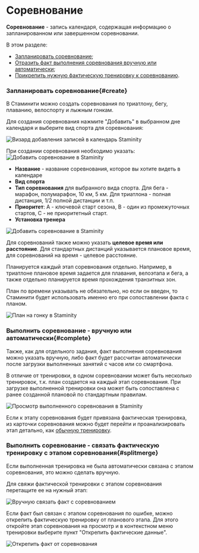 # Соревнование

**Соревнование** - запись календаря, содержащая информацию о запланированном или завершенном соревновании.

В этом разделе:
* [Запланировать соревнование](#create);
* [Отразить факт выполнения соревнования вручную или автоматически](#complete);
* [Прикрепить нужную фактическую тренировку к соревнованию](#splitmerge).

### Запланировать соревнование{#create}

В Стаминити можно создать соревнования по триатлону, бегу, плаванию,  велоспорту и лыжным гонкам.

Для создания соревнования нажмите "Добавить" в выбранном дне календаря и выберите вид спорта для соревнования:

![Визард добавления записей в календарь Staminity](https://content.staminity.com/assets/images/periodization/wizard-competition.png)

При создании соревнования необходимо указать:
![Добавить соревнование в Staminity](https://content.staminity.com/assets/images/periodization/competition-create2.png)

* **Название** - название соревнования, которое вы хотите видеть в календаре
* **Вид спорта**
* **Тип соревнования** для выбранного вида спорта. Для бега - марафон, полумарафон, 10 км, 5 км. Для триатлона - полная дистанция, 1/2 полной дистанции и т.п.
* **Приоритет**: А - ключевой старт сезона, B - один из промежуточных стартов, С - не приоритетный старт.
* **Установка тренера**

![Добавить соревнование в Staminity](https://content.staminity.com/assets/images/periodization/competition-create.gif)

Для соревнований также можно указать **целевое время или расстояние**. Для стандартных дистанций указывается плановое время, для соревнований на время - целевое расстояние. 

Планируется каждый этап соревнования отдельно. Например, в триатлоне плановое время задается для плавания, велоэтапа и бега, а также отдельно планируется время прохождения транзитных зон.

План по времени указывать не обязательно, но если он введен, то Стаминити будет использовать именно его при сопоставлении факта с планом.

![План на гонку в Staminity](https://content.staminity.com/assets/images/periodization/competition-edit.gif)

### Выполнить соревнование - вручную или автоматически{#complete}

Также, как для отдельного задания, факт выполнения соревнования можно указать вручную,  либо факт будет рассчитан автоматически после загрузки выполненных занятий с часов или со смартфона.

В отличие от тренировки, в одном соревновании может быть несколько тренировок, т.к. план создается на каждый этап соревнования. При загрузке выполненной тренировки она может быть сопоставлена с ранее созданной плановой по стандартным правилам.

![Просмотр выполненного соревнования в Staminity](https://content.staminity.com/assets/images/periodization/competition-completed.png)

Если к этапу соревнования будет привязана фактическая тренировка, из карточки соревнования можно будет перейти и проанализировать этап детально, как [обычную тренировку](/basics/analyse-detailed-activity.md).


### Выполнить соревнование - связать фактическую тренировку с этапом соревнования{#splitmerge}

Если выполненная тренировка не была автоматически связана с этапом соревнования, это можно сделать вручную.

Для свяжи фактической тренировки с этапом соревнования перетащите ее  на нужный этап:

![Вручную связать факт с соревнованием](https://content.staminity.com/assets/images/_new/activity/merge-competition.gif)

Если факт был связан с этапом соревнования по ошибке, можно открепить фактическую тренировку от планового этапа. Для этого откройте этап соревнования на просмотр и в контекстном меню тренировки выберите пункт "Открепить фактические данные". 

![Открепить факт от соревнования](https://content.staminity.com/assets/images/_new/activity/split-competition.gif)